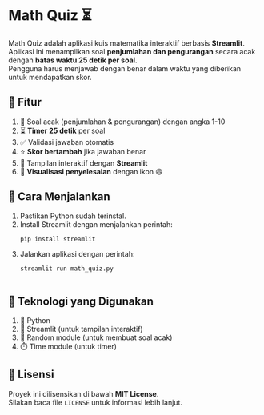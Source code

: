 # Math Quiz ⏳
Math Quiz adalah aplikasi kuis matematika interaktif berbasis **Streamlit**.  
Aplikasi ini menampilkan soal **penjumlahan dan pengurangan** secara acak dengan **batas waktu 25 detik per soal**.  
Pengguna harus menjawab dengan benar dalam waktu yang diberikan untuk mendapatkan skor.

## 🚀 Fitur
1. 🔢 Soal acak (penjumlahan & pengurangan) dengan angka 1-10  
2. ⏳ **Timer 25 detik** per soal  
3. ✅ Validasi jawaban otomatis  
4. ⭐ **Skor bertambah** jika jawaban benar  
5. 🎨 Tampilan interaktif dengan **Streamlit**  
6. 📖 **Visualisasi penyelesaian** dengan ikon 😄  

## 🔧 Cara Menjalankan
1. Pastikan Python sudah terinstal.  
2. Install Streamlit dengan menjalankan perintah:  
   ```bash
   pip install streamlit
3. Jalankan aplikasi dengan perintah:
   ```bash
   streamlit run math_quiz.py
  
## 📌 Teknologi yang Digunakan
1. 🐍 Python
2. 🎨 Streamlit (untuk tampilan interaktif)
3. 🎲 Random module (untuk membuat soal acak)
4. ⏱️ Time module (untuk timer)

## 📄 Lisensi
Proyek ini dilisensikan di bawah **MIT License**.  
Silakan baca file `LICENSE` untuk informasi lebih lanjut.
